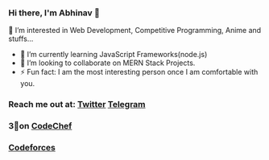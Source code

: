 ### Hi there, I'm Abhinav 👋

🔭 I’m interested in Web Development, Competitive Programming, Anime and stuffs...
- 🌱 I’m currently learning JavaScript Frameworks(node.js)
- 👯 I’m looking to collaborate on MERN Stack Projects.
- ⚡ Fun fact: I am the most interesting person once I am comfortable with you.

### Reach me out at: [Twitter](https://twitter.com/akj0712) [Telegram](https://t.me/akj0712)

### 3🌟on [CodeChef](https://www.codechef.com/users/akj0712)

### [Codeforces](https://codeforces.com/profile/akj0712)




<!---
akj0712/akj0712 is a ✨ special ✨ repository because its `README.md` (this file) appears on your GitHub profile.
You can click the Preview link to take a look at your changes.
--->
